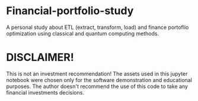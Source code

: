 # Financial-portfolio-study
A personal study about ETL (extract, transform, load) and finance portoflio optimization using classical and quantum computing methods.

# DISCLAIMER!

This is not an investment recommendation! The assets used in this jupyter notebook were chosen only for the software demonstration and educational purposes. The author doesn't recommend the use of this code to take any financial investments decisions.
